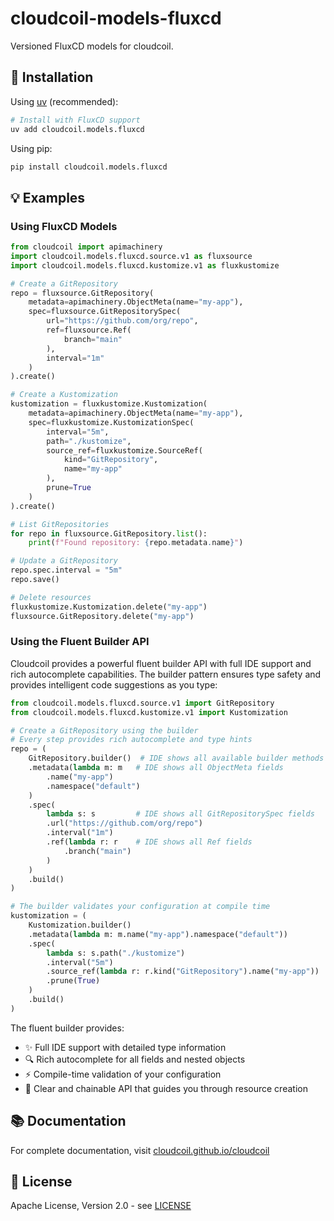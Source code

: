 # cloudcoil-models-fluxcd

Versioned FluxCD models for cloudcoil.

## 🔧 Installation

Using [uv](https://github.com/astral-sh/uv) (recommended):

```bash
# Install with FluxCD support
uv add cloudcoil.models.fluxcd
```

Using pip:

```bash
pip install cloudcoil.models.fluxcd
```

## 💡 Examples

### Using FluxCD Models

```python
from cloudcoil import apimachinery
import cloudcoil.models.fluxcd.source.v1 as fluxsource
import cloudcoil.models.fluxcd.kustomize.v1 as fluxkustomize

# Create a GitRepository
repo = fluxsource.GitRepository(
    metadata=apimachinery.ObjectMeta(name="my-app"),
    spec=fluxsource.GitRepositorySpec(
        url="https://github.com/org/repo",
        ref=fluxsource.Ref(
            branch="main"
        ),
        interval="1m"
    )
).create()

# Create a Kustomization
kustomization = fluxkustomize.Kustomization(
    metadata=apimachinery.ObjectMeta(name="my-app"),
    spec=fluxkustomize.KustomizationSpec(
        interval="5m",
        path="./kustomize",
        source_ref=fluxkustomize.SourceRef(
            kind="GitRepository",
            name="my-app"
        ),
        prune=True
    )
).create()

# List GitRepositories
for repo in fluxsource.GitRepository.list():
    print(f"Found repository: {repo.metadata.name}")

# Update a GitRepository
repo.spec.interval = "5m"
repo.save()

# Delete resources
fluxkustomize.Kustomization.delete("my-app")
fluxsource.GitRepository.delete("my-app")
```

### Using the Fluent Builder API

Cloudcoil provides a powerful fluent builder API with full IDE support and rich autocomplete capabilities. The builder pattern ensures type safety and provides intelligent code suggestions as you type:

```python
from cloudcoil.models.fluxcd.source.v1 import GitRepository
from cloudcoil.models.fluxcd.kustomize.v1 import Kustomization

# Create a GitRepository using the builder
# Every step provides rich autocomplete and type hints
repo = (
    GitRepository.builder()  # IDE shows all available builder methods
    .metadata(lambda m: m   # IDE shows all ObjectMeta fields
        .name("my-app")
        .namespace("default")
    )
    .spec(
        lambda s: s         # IDE shows all GitRepositorySpec fields
        .url("https://github.com/org/repo")
        .interval("1m")
        .ref(lambda r: r    # IDE shows all Ref fields
            .branch("main")
        )
    )
    .build()
)

# The builder validates your configuration at compile time
kustomization = (
    Kustomization.builder()
    .metadata(lambda m: m.name("my-app").namespace("default"))
    .spec(
        lambda s: s.path("./kustomize")
        .interval("5m")
        .source_ref(lambda r: r.kind("GitRepository").name("my-app"))
        .prune(True)
    )
    .build()
)
```

The fluent builder provides:
- ✨ Full IDE support with detailed type information
- 🔍 Rich autocomplete for all fields and nested objects
- ⚡ Compile-time validation of your configuration
- 🎯 Clear and chainable API that guides you through resource creation

## 📚 Documentation

For complete documentation, visit [cloudcoil.github.io/cloudcoil](https://cloudcoil.github.io/cloudcoil)

## 📜 License

Apache License, Version 2.0 - see [LICENSE](LICENSE)

